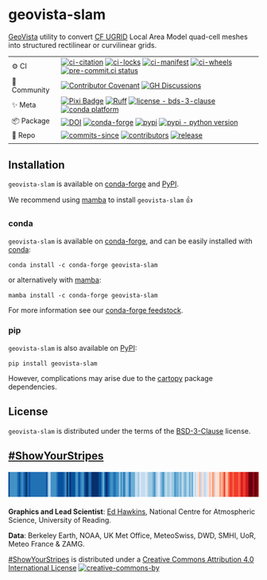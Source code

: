 # geovista-slam

[GeoVista](https://github.com/bjlittle/geovista) utility to convert [CF UGRID](https://ugrid-conventions.github.io/ugrid-conventions/) Local Area Model quad-cell meshes
into structured rectilinear or curvilinear grids.

|              |                                                                                                                                                                                                                                                                                                                                                                                                                                                                                                                                                                                                                                                                                                                                                                                                                                                                                                                     |
|--------------|---------------------------------------------------------------------------------------------------------------------------------------------------------------------------------------------------------------------------------------------------------------------------------------------------------------------------------------------------------------------------------------------------------------------------------------------------------------------------------------------------------------------------------------------------------------------------------------------------------------------------------------------------------------------------------------------------------------------------------------------------------------------------------------------------------------------------------------------------------------------------------------------------------------------|
| ⚙️ CI        | [![ci-citation](https://github.com/bjlittle/geovista-slam/actions/workflows/ci-citation.yml/badge.svg)](https://github.com/bjlittle/geovista-slam/actions/workflows/ci-citation.yml) [![ci-locks](https://github.com/bjlittle/geovista-slam/actions/workflows/ci-locks.yml/badge.svg)](https://github.com/bjlittle/geovista-slam/actions/workflows/ci-locks.yml) [![ci-manifest](https://github.com/bjlittle/geovista-slam/actions/workflows/ci-manifest.yml/badge.svg)](https://github.com/bjlittle/geovista-slam/actions/workflows/ci-manifest.yml) [![ci-wheels](https://github.com/bjlittle/geovista-slam/actions/workflows/ci-wheels.yml/badge.svg)](https://github.com/bjlittle/geovista-slam/actions/workflows/ci-wheels.yml) [![pre-commit.ci status](https://results.pre-commit.ci/badge/github/bjlittle/geovista-slam/main.svg)](https://results.pre-commit.ci/latest/github/bjlittle/geovista-slam/main) |
| 💬 Community | [![Contributor Covenant](https://img.shields.io/badge/contributor%20covenant-2.1-4baaaa.svg)](https://github.com/bjlittle/geovista-slam/blob/main/CODE_OF_CONDUCT.md) [![GH Discussions](https://img.shields.io/badge/github-discussions%20%F0%9F%92%AC-yellow?logo=github&logoColor=lightgrey)](https://github.com/bjlittle/geovista-slam/discussions)                                                                                                                                                                                                                                                                                                                                                                                                                                                                                                                                                             |
| ✨ Meta       | [![Pixi Badge](https://img.shields.io/endpoint?url=https://raw.githubusercontent.com/prefix-dev/pixi/main/assets/badge/v0.json)](https://pixi.sh) [![Ruff](https://img.shields.io/endpoint?url=https://raw.githubusercontent.com/astral-sh/ruff/main/assets/badge/v2.json)](https://github.com/astral-sh/ruff) [![license - bds-3-clause](https://img.shields.io/github/license/bjlittle/geovista-slam)](https://github.com/bjlittle/geovista-slam/blob/main/LICENSE) [![conda platform](https://img.shields.io/conda/pn/conda-forge/geovista-slam.svg)](https://anaconda.org/conda-forge/geovista-slam)                                                                                                                                                                                                                                                                                                            |
| 📦 Package   | [![DOI](https://zenodo.org/badge/DOI/10.5281/zenodo.7837322.svg)](https://doi.org/10.5281/zenodo.7837322) [![conda-forge](https://img.shields.io/conda/vn/conda-forge/geovista-slam?color=orange&label=conda-forge&logo=conda-forge&logoColor=white)](https://anaconda.org/conda-forge/geovista-slam) [![pypi](https://img.shields.io/pypi/v/geovista-slam?color=orange&label=pypi&logo=python&logoColor=white)](https://pypi.org/project/geovista-slam/) [![pypi - python version](https://img.shields.io/pypi/pyversions/geovista-slam.svg?color=orange&logo=python&label=python&logoColor=white)](https://pypi.org/project/geovista-slam/)                                                                                                                                                                                                                                                                       |
| 🧰 Repo      | [![commits-since](https://img.shields.io/github/commits-since/bjlittle/geovista-slam/latest.svg)](https://github.com/bjlittle/geovista-slam/commits/main) [![contributors](https://img.shields.io/github/contributors/bjlittle/geovista-slam)](https://github.com/bjlittle/geovista-slam/graphs/contributors) [![release](https://img.shields.io/github/v/release/bjlittle/geovista-slam)](https://github.com/bjlittle/geovista-slam/releases)                                                                                                                                                                                                                                                                                                                                                                                                                                                                      |
|              |                                                                                                                                                                                                                                                                                                                                                                                                                                                                                                                                                                                                                                                                                                                                                                                                                                                                                                                     |

## Installation

`geovista-slam` is available on [conda-forge](https://anaconda.org/conda-forge/geovista-slam) and [PyPI](https://pypi.org/project/geovista-slam/).

We recommend using [mamba](https://github.com/mamba-org/mamba) to install `geovista-slam` 👍

### conda

`geovista-slam` is available on [conda-forge](https://anaconda.org/conda-forge/geovista-slam), and can be easily installed with [conda](https://docs.conda.io/projects/conda/en/latest/index.html):
```shell
conda install -c conda-forge geovista-slam
```
or alternatively with [mamba](https://github.com/mamba-org/mamba):
```shell
mamba install -c conda-forge geovista-slam
```
For more information see our [conda-forge feedstock](https://github.com/conda-forge/geovista-slam-feedstock).

### pip

`geovista-slam` is also available on [PyPI](https://pypi.org/project/geovista/):

```shell
pip install geovista-slam
```

However, complications may arise due to the [cartopy](https://pypi.org/project/cartopy/) package dependencies.


## License

`geovista-slam` is distributed under the terms of the [BSD-3-Clause](https://spdx.org/licenses/BSD-3-Clause.html) license.


## [#ShowYourStripes](https://showyourstripes.info/s/globe)

<h4 align="center">
  <a href="https://showyourstripes.info/s/globe">
    <img src="https://raw.githubusercontent.com/ed-hawkins/show-your-stripes/master/2021/GLOBE---1850-2021-MO.png"
         height="50" width="800"
         alt="#showyourstripes Global 1850-2021"></a>
</h4>

**Graphics and Lead Scientist**: [Ed Hawkins](http://www.met.reading.ac.uk/~ed/home/index.php), National Centre for Atmospheric Science, University of Reading.

**Data**: Berkeley Earth, NOAA, UK Met Office, MeteoSwiss, DWD, SMHI, UoR, Meteo France & ZAMG.

<p>
<a href="https://showyourstripes.info/s/globe">#ShowYourStripes</a> is distributed under a
<a href="https://creativecommons.org/licenses/by/4.0/">Creative Commons Attribution 4.0 International License</a>
<a href="https://creativecommons.org/licenses/by/4.0/">
  <img src="https://i.creativecommons.org/l/by/4.0/80x15.png" alt="creative-commons-by" style="border-width:0"></a>
</p>
